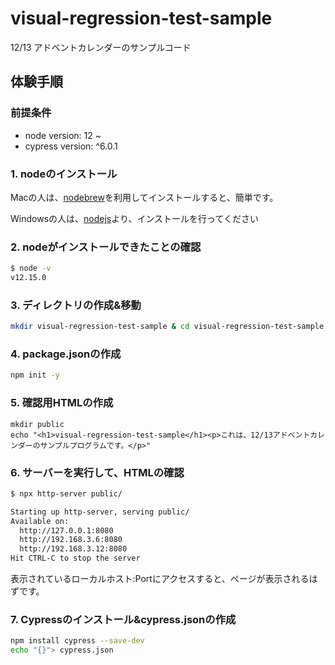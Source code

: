 # visual-regression-test-sample
12/13 アドベントカレンダーのサンプルコード

## 体験手順

### 前提条件

* node version: 12 ~
* cypress version: ^6.0.1

### 1. nodeのインストール

Macの人は、[nodebrew](https://github.com/hokaccha/nodebrew)を利用してインストールすると、簡単です。

Windowsの人は、[nodejs](https://nodejs.org/ja/download/)より、インストールを行ってください

### 2. nodeがインストールできたことの確認

```sh
$ node -v
v12.15.0
```

### 3. ディレクトリの作成&移動

```sh
mkdir visual-regression-test-sample & cd visual-regression-test-sample
```

### 4. package.jsonの作成

```sh
npm init -y
```

### 5. 確認用HTMLの作成

```
mkdir public
echo "<h1>visual-regression-test-sample</h1><p>これは、12/13アドベントカレンダーのサンプルプログラムです。</p>"
```

### 6. サーバーを実行して、HTMLの確認

```sh
$ npx http-server public/

Starting up http-server, serving public/
Available on:
  http://127.0.0.1:8080
  http://192.168.3.6:8080
  http://192.168.3.12:8080
Hit CTRL-C to stop the server
```

表示されているローカルホスト:Portにアクセスすると、ページが表示されるはずです。


### 7. Cypressのインストール&cypress.jsonの作成

```sh
npm install cypress --save-dev
echo "{}"> cypress.json
```